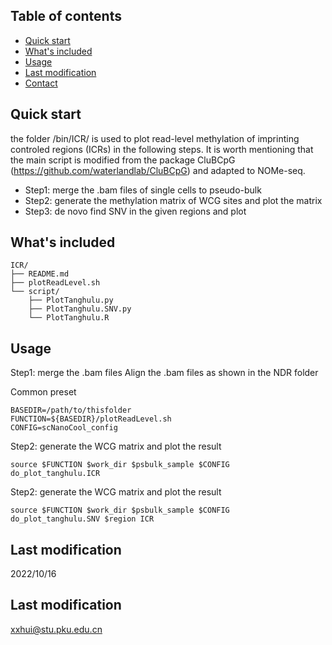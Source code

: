## Table of contents

- [Quick start](#quick-start)
- [What's included](#whats-included)
- [Usage](#Usage)
- [Last modification](#last-modification)
- [Contact](#contact)

## Quick start

the folder /bin/ICR/ is used to plot read-level methylation of imprinting controled regions (ICRs) in the following steps. It is worth mentioning that the main script is modified from the package CluBCpG (https://github.com/waterlandlab/CluBCpG) and adapted to NOMe-seq.

- Step1: merge the .bam files of single cells to pseudo-bulk
- Step2: generate the methylation matrix of WCG sites and plot the matrix
- Step3: de novo find SNV in the given regions and plot 

## What's included

```text
ICR/
├── README.md
├── plotReadLevel.sh
└── script/
    ├── PlotTanghulu.py
    ├── PlotTanghulu.SNV.py
    └── PlotTanghulu.R
```

## Usage
Step1: merge the .bam files
Align the .bam files as shown in the NDR folder

Common preset

    BASEDIR=/path/to/thisfolder
    FUNCTION=${BASEDIR}/plotReadLevel.sh
    CONFIG=scNanoCool_config

Step2: generate the WCG matrix and plot the result

    source $FUNCTION $work_dir $psbulk_sample $CONFIG
    do_plot_tanghulu.ICR

Step2: generate the WCG matrix and plot the result

    source $FUNCTION $work_dir $psbulk_sample $CONFIG
    do_plot_tanghulu.SNV $region ICR

## Last modification

2022/10/16

## Last modification

xxhui@stu.pku.edu.cn
